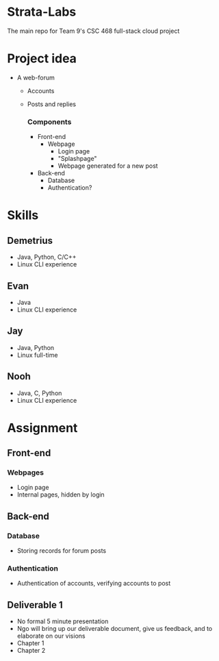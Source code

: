 # Strata-Labs
The main repo for Team 9's CSC 468 full-stack cloud project


# Project idea
- A web-forum
  - Accounts
  - Posts and replies


    ### Components
    - Front-end
      - Webpage
        - Login page
        - "Splashpage"
        - Webpage generated for a new post
    - Back-end
      - Database
      - Authentication?

# Skills
## Demetrius
- Java, Python, C/C++
- Linux CLI experience
## Evan
- Java
- Linux CLI experience
## Jay
- Java, Python
- Linux full-time
## Nooh
- Java, C, Python
- Linux CLI experience

# Assignment
## Front-end
### Webpages
- Login page
- Internal pages, hidden by login
## Back-end
### Database
- Storing records for forum posts
### Authentication
- Authentication of accounts, verifying accounts to post


## Deliverable 1
- No formal 5 minute presentation
- Ngo will bring up our deliverable document, give us feedback, and to elaborate on our visions
- Chapter 1
- Chapter 2
